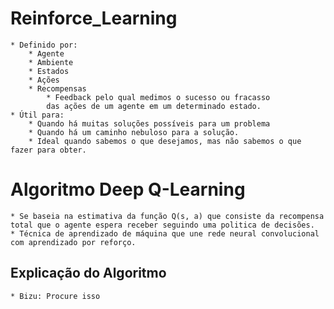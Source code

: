 # Reinforce_Learning
	* Definido por:
		* Agente
		* Ambiente
		* Estados
		* Ações
		* Recompensas
			* Feedback pelo qual medimos o sucesso ou fracasso
			das ações de um agente em um determinado estado.
	* Útil para:
		* Quando há muitas soluções possíveis para um problema
		* Quando há um caminho nebuloso para a solução.	
		* Ideal quando sabemos o que desejamos, mas não sabemos o que fazer para obter.

# Algoritmo Deep Q-Learning
	* Se baseia na estimativa da função Q(s, a) que consiste da recompensa total que o agente espera receber seguindo uma politica de decisões.
	* Técnica de aprendizado de máquina que une rede neural convolucional com aprendizado por reforço.

## Explicação do Algoritmo
	* Bizu: Procure isso











	